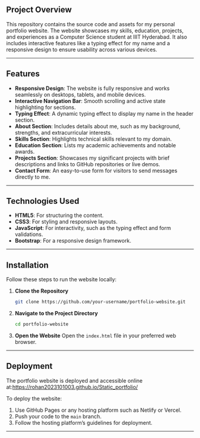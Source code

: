 ## Project Overview
This repository contains the source code and assets for my personal portfolio website. The website showcases my skills, education, projects, and experiences as a Computer Science student at IIIT Hyderabad. It also includes interactive features like a typing effect for my name and a responsive design to ensure usability across various devices.

---

## Features
- **Responsive Design**: The website is fully responsive and works seamlessly on desktops, tablets, and mobile devices.
- **Interactive Navigation Bar**: Smooth scrolling and active state highlighting for sections.
- **Typing Effect**: A dynamic typing effect to display my name in the header section.
- **About Section**: Includes details about me, such as my background, strengths, and extracurricular interests.
- **Skills Section**: Highlights technical skills relevant to my domain.
- **Education Section**: Lists my academic achievements and notable awards.
- **Projects Section**: Showcases my significant projects with brief descriptions and links to GitHub repositories or live demos.
- **Contact Form**: An easy-to-use form for visitors to send messages directly to me.

---

## Technologies Used
- **HTML5**: For structuring the content.
- **CSS3**: For styling and responsive layouts.
- **JavaScript**: For interactivity, such as the typing effect and form validations.
- **Bootstrap**: For a responsive design framework.

---

## Installation
Follow these steps to run the website locally:

1. **Clone the Repository**
   ```bash
   git clone https://github.com/your-username/portfolio-website.git
   ```

2. **Navigate to the Project Directory**
   ```bash
   cd portfolio-website
   ```

3. **Open the Website**
   Open the `index.html` file in your preferred web browser.

---

## Deployment
The portfolio website is deployed and accessible online at:https://rohan2023101003.github.io/Static_portfolio/

To deploy the website:
1. Use GitHub Pages or any hosting platform such as Netlify or Vercel.
2. Push your code to the `main` branch.
3. Follow the hosting platform’s guidelines for deployment.

---



